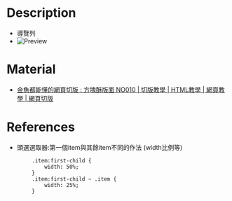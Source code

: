 # Description
* 導覽列
* ![Preview](https://raw.githubusercontent.com/JenHsuan/web-layout-practice/master/square/preview/preview.png)

# Material
* [金魚都能懂的網頁切版 : 方塊酥版面 NO010 | 切版教學 | HTML教學 | 網頁教學 | 網頁切版](https://www.youtube.com/watch?v=Xhhzzc9YZW4)

# References
* 頭選選取器:第一個item與其餘item不同的作法 (width比例等)

```
        .item:first-child {
            width: 50%;
        }
        .item:first-child ~ .item {
            width: 25%;
        }
```
